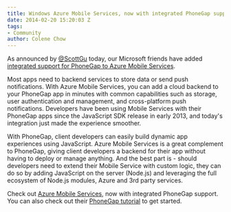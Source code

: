 ```yaml
---
title: Windows Azure Mobile Services, now with integrated PhoneGap support
date: 2014-02-20 15:20:03 Z
tags:
- Community
author: Colene Chow
---
```


As announced by [@ScottGu](http://twitter.com/scottgu) today, our Microsoft friends have added [integrated support for PhoneGap to Azure Mobile Services](http://weblogs.asp.net/scottgu/archive/2014/02/20/azure-expressroute-dedicated-networking-web-site-backup-restore-mobile-services-net-support-hadoop-2-2-and-more.aspx).

Most apps need to backend services to store data or send push notifications. With Azure Mobile Services, you can add a cloud backend to your PhoneGap app in minutes with common capabilities such as storage, user authentication and management, and cross-platform push notifications. Developers have been using Mobile Services with their PhoneGap apps since the JavaScript SDK release in early 2013, and today's integration just made the experience smoother.

With PhoneGap, client developers can easily build dynamic app experiences using JavaScript. Azure Mobile Services is a great complement to PhoneGap, giving client developers a backend for their app without having to deploy or manage anything. And the best part is - should developers need to extend their Mobile Service with custom logic, they can do so by adding JavaScript on the server (Node.js) and leveraging the full ecosystem of Node.js modules, Azure and 3rd party services.

Check out [Azure Mobile Services](http://www.windowsazure.com/en-us/documentation/articles/mobile-services-javascript-backend-phonegap-get-started/), now with integrated PhoneGap support. You can also check out their [PhoneGap tutorial](http://www.windowsazure.com/en-us/documentation/articles/mobile-services-javascript-backend-phonegap-get-started/) to get started.
